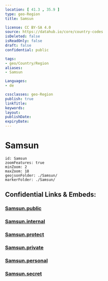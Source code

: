 ```yaml
---
location: [ 41.3 , 35.9 ] 
type: geo-Region
title: Samsun

license: CC BY-SA 4.0
source: https://datahub.io/core/country-codes
isDeleted: false
isReadOnly: false
draft: false
confidential: public

tags:
- geo/Country/Region
aliases:
- Samsun

Languages:
- de

cssclasses: geo-Region
publish: true
linkTitle: 
keywords: 
layout: 
publishDate: 
expiryDate: 
---
```


# Samsun

```leaflet
id: Samsun
zoomFeatures: true 
minZoom: 2 
maxZoom: 18
geojsonFolder: ./Samsun/
markerFolder: ./Samsun/
```


## Confidential Links & Embeds: 

### [Samsun.public](/_public/\Earth\Continent\Europe\Europe~East\Turkey\Provinces~TurkeySamsun.public.md) 

### [Samsun.internal](/_internal/\Earth\Continent\Europe\Europe~East\Turkey\Provinces~TurkeySamsun.internal.md) 

### [Samsun.protect](/_protect/\Earth\Continent\Europe\Europe~East\Turkey\Provinces~TurkeySamsun.protect.md) 

### [Samsun.private](/_private/\Earth\Continent\Europe\Europe~East\Turkey\Provinces~TurkeySamsun.private.md) 

### [Samsun.personal](/_personal/\Earth\Continent\Europe\Europe~East\Turkey\Provinces~TurkeySamsun.personal.md) 

### [Samsun.secret](/_secret/\Earth\Continent\Europe\Europe~East\Turkey\Provinces~TurkeySamsun.secret.md)

